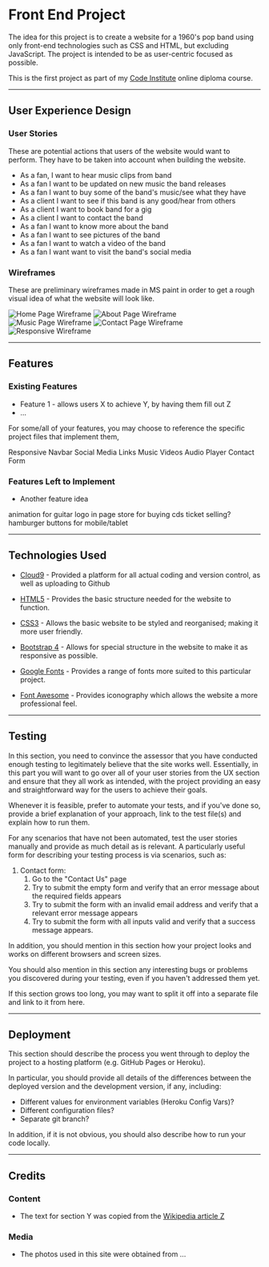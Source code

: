 # Front End Project

The idea for this project is to create a website for a 1960's pop band using only front-end technologies such as CSS and HTML, but excluding JavaScript. The project is intended to be as user-centric focused as possible.

This is the first project as part of my [Code Institute](https://codeinstitute.net/) online diploma course.

---

## User Experience Design

### User Stories

These are potential actions that users of the website would want to perform. They have to be taken into account when building the website.

* As a fan, I want to hear music clips from band 
* As a fan I want to be updated on new music the band releases
* As a fan I want to buy some of the band's music/see what they have
* As a client I want to see if this band is any good/hear from others
* As a client I want to book band for a gig
* As a client I want to contact the band 
* As a fan I want to know more about the band
* As a fan I want to see pictures of the band
* As a fan I want to watch a video of the band
* As a fan I want want to visit the band's social media

### Wireframes
 
These are preliminary wireframes made in MS paint in order to get a rough visual idea of what the website will look like.

![Home Page Wireframe](assets/wireframes/homepage_wireframe_2.jpg "Home Page Wireframe")
![About Page Wireframe](assets/wireframes/about_wireframe.jpg "About Page Wireframe")
![Music Page Wireframe](assets/wireframes/music_wireframe.jpg "Music Page Wireframe")
![Contact Page Wireframe](assets/wireframes/contact_wireframe.jpg "Contact Page Wireframe")
![Responsive Wireframe](assets/wireframes/responsive.jpg "Responsive Wireframe")

---

## Features

### Existing Features
- Feature 1 - allows users X to achieve Y, by having them fill out Z
- ...

For some/all of your features, you may choose to reference the specific project files that implement them,

Responsive Navbar
Social Media Links
Music Videos
Audio Player
Contact Form


### Features Left to Implement

- Another feature idea

animation for guitar logo
in page store for buying cds
ticket selling?
hamburger buttons for mobile/tablet

---

## Technologies Used

* [Cloud9](https://c9.io/login) - Provided a platform for all actual coding and version control, as well as uploading to Github
* [HTML5](https://developer.mozilla.org/en-US/docs/Web/Guide/HTML/HTML5) - Provides the basic structure needed for the website to function.
    
* [CSS3](https://developer.mozilla.org/en-US/docs/Web/CSS/CSS3) - Allows the basic website to be styled and reorganised; making it more user friendly.
* [Bootstrap 4](https://getbootstrap.com/) - Allows for special structure in the website to make it as responsive as possible.
* [Google Fonts](https://fonts.google.com/) - Provides a range of fonts more suited to this particular project.
* [Font Awesome](https://fontawesome.com/) - Provides iconography which allows the website a more professional feel.

---

## Testing

In this section, you need to convince the assessor that you have conducted enough testing to legitimately believe that the site works well. Essentially, in this part you will want to go over all of your user stories from the UX section and ensure that they all work as intended, with the project providing an easy and straightforward way for the users to achieve their goals.

Whenever it is feasible, prefer to automate your tests, and if you've done so, provide a brief explanation of your approach, link to the test file(s) and explain how to run them.

For any scenarios that have not been automated, test the user stories manually and provide as much detail as is relevant. A particularly useful form for describing your testing process is via scenarios, such as:

1. Contact form:
    1. Go to the "Contact Us" page
    2. Try to submit the empty form and verify that an error message about the required fields appears
    3. Try to submit the form with an invalid email address and verify that a relevant error message appears
    4. Try to submit the form with all inputs valid and verify that a success message appears.

In addition, you should mention in this section how your project looks and works on different browsers and screen sizes.

You should also mention in this section any interesting bugs or problems you discovered during your testing, even if you haven't addressed them yet.

If this section grows too long, you may want to split it off into a separate file and link to it from here.

---

## Deployment

This section should describe the process you went through to deploy the project to a hosting platform (e.g. GitHub Pages or Heroku).

In particular, you should provide all details of the differences between the deployed version and the development version, if any, including:
- Different values for environment variables (Heroku Config Vars)?
- Different configuration files?
- Separate git branch?

In addition, if it is not obvious, you should also describe how to run your code locally.

---

## Credits

### Content
- The text for section Y was copied from the [Wikipedia article Z](https://en.wikipedia.org/wiki/Z)

### Media
- The photos used in this site were obtained from ...